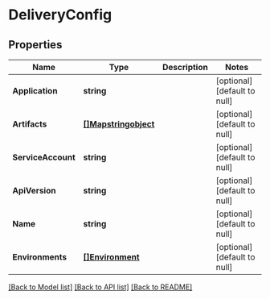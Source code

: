 # DeliveryConfig

## Properties
Name | Type | Description | Notes
------------ | ------------- | ------------- | -------------
**Application** | **string** |  | [optional] [default to null]
**Artifacts** | [**[]Mapstringobject**](Map«string,object».md) |  | [optional] [default to null]
**ServiceAccount** | **string** |  | [optional] [default to null]
**ApiVersion** | **string** |  | [optional] [default to null]
**Name** | **string** |  | [optional] [default to null]
**Environments** | [**[]Environment**](Environment.md) |  | [optional] [default to null]

[[Back to Model list]](../README.md#documentation-for-models) [[Back to API list]](../README.md#documentation-for-api-endpoints) [[Back to README]](../README.md)


